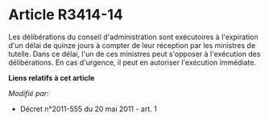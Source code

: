 # Article R3414-14

Les délibérations du conseil d'administration sont exécutoires à l'expiration d'un délai de quinze jours à compter de leur
réception par les ministres de tutelle. Dans ce délai, l'un de ces ministres peut s'opposer à l'exécution des délibérations.
En cas d'urgence, il peut en autoriser l'exécution immédiate.

**Liens relatifs à cet article**

_Modifié par_:

  - Décret n°2011-555 du 20 mai 2011 - art. 1
